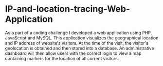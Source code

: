 # IP-and-location-tracing-Web-Application
As a part of a coding challenge I developed a web application using PHP, JavaScript and MySQL. This application visualizes the geographical location and IP address of website's visitors. At the time of the visit, the visitor's geolocation is obtained and then stored into a database. An administrative dashboard will then allow users with the correct login to view a map containing markers for the location of all current visitors. 
